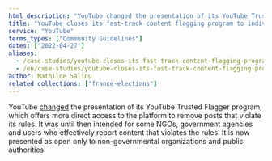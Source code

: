 ```yaml
---
html_description: "YouTube changed the presentation of its YouTube Trusted Flagger program."
title: "YouTube closes its fast-track content flagging program to individuals"
service: "YouTube"
terms_types: ["Community Guidelines"]
dates: ["2022-04-27"]
aliases:
  - /case-studies/youtube-closes-its-fast-track-content-flagging-program-to-individuals/
  - /en/case-studies/youtube-closes-its-fast-track-content-flagging-program-to-individuals/
author: Mathilde Saliou
related_collections: ["france-elections"]
---
```


YouTube <a target="_blank" rel="noopener" href="https://github.com/OpenTermsArchive/france-elections-versions/commit/31605bd7408cdfe8c6362aa81ffa1d65a81dc2d8#diff-9c397c37c7e78e06148eed3f044d003da8f001e9149d65f3a08bbfdca997d612L103">changed</a> the presentation of its YouTube Trusted Flagger program, which offers more direct access to the platform to remove posts that violate its rules. It was until then intended for some NGOs, government agencies and users who effectively report content that violates the rules. It is now presented as open only to non-governmental organizations and public authorities.

